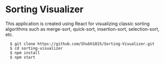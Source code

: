 # Sorting Visualizer

This application is created using React for visualizing classic sorting algorithms such as merge-sort, quick-sort, insertion-sort, selection-sort, etc.


```
  $ git clone https://github.com/Shubh1815/Sorting-Visualizer.git
  $ cd sorting-visualizer
  $ npm install
  $ npm start
```
